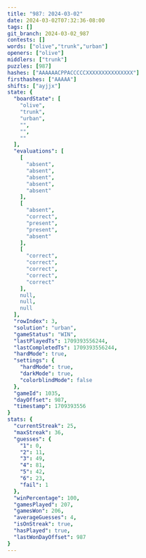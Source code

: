```yaml
---
title: "987: 2024-03-02"
date: 2024-03-02T07:32:36-08:00
tags: []
git_branch: 2024-03-02_987
contests: []
words: ["olive","trunk","urban"]
openers: ["olive"]
middlers: ["trunk"]
puzzles: [987]
hashes: ["AAAAAACPPACCCCCXXXXXXXXXXXXXXX"]
firsthashes: ["AAAAA"]
shifts: ["ayjjx"]
state: {
  "boardState": [
    "olive",
    "trunk",
    "urban",
    "",
    "",
    ""
  ],
  "evaluations": [
    [
      "absent",
      "absent",
      "absent",
      "absent",
      "absent"
    ],
    [
      "absent",
      "correct",
      "present",
      "present",
      "absent"
    ],
    [
      "correct",
      "correct",
      "correct",
      "correct",
      "correct"
    ],
    null,
    null,
    null
  ],
  "rowIndex": 3,
  "solution": "urban",
  "gameStatus": "WIN",
  "lastPlayedTs": 1709393556244,
  "lastCompletedTs": 1709393556244,
  "hardMode": true,
  "settings": {
    "hardMode": true,
    "darkMode": true,
    "colorblindMode": false
  },
  "gameId": 1035,
  "dayOffset": 987,
  "timestamp": 1709393556
}
stats: {
  "currentStreak": 25,
  "maxStreak": 36,
  "guesses": {
    "1": 0,
    "2": 11,
    "3": 49,
    "4": 81,
    "5": 42,
    "6": 23,
    "fail": 1
  },
  "winPercentage": 100,
  "gamesPlayed": 207,
  "gamesWon": 206,
  "averageGuesses": 4,
  "isOnStreak": true,
  "hasPlayed": true,
  "lastWonDayOffset": 987
}
---
```

<!-- more -->
